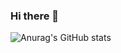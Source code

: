 ### Hi there 👋

![Anurag's GitHub stats](https://github-readme-stats.vercel.app/api?username=jgithaiga&custom_title=Open%20Source%20Contributions&show_icons=true&theme=vue&hide=contribs)

<!--
**jgithaiga/jgithaiga** is a ✨ _special_ ✨ repository because its `README.md` (this file) appears on your GitHub profile.

Here are some ideas to get you started:

- 🔭 I’m currently working on ...
- 🌱 I’m currently learning ...
- 👯 I’m looking to collaborate on ...
- 🤔 I’m looking for help with ...
- 💬 Ask me about ...
- 📫 How to reach me: ...
- 😄 Pronouns: ...
- ⚡ Fun fact: ...
-->
